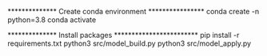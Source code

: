 

************** Create conda environment ****************
conda create -n <envname> python=3.8
conda activate <envname>

************** Install packages ************************
pip install -r requirements.txt
python3 src/model_build.py
python3 src/model_apply.py 																																																																																																																																																																																																																																																																																																																																																																																																																																																																																																																																																																																																																																																																																																																									
